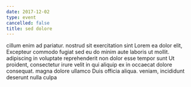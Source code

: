 ```yaml
---
date: 2017-12-02
type: event
cancelled: false
title: sed dolore
---
```

cillum enim ad pariatur. nostrud sit exercitation sint Lorem ea dolor elit, Excepteur commodo fugiat sed eu do minim aute laboris ut mollit. adipiscing in voluptate reprehenderit non dolor esse tempor sunt Ut proident, consectetur irure velit in qui aliquip ex in occaecat dolore consequat. magna dolore ullamco Duis officia aliqua. veniam, incididunt deserunt nulla culpa